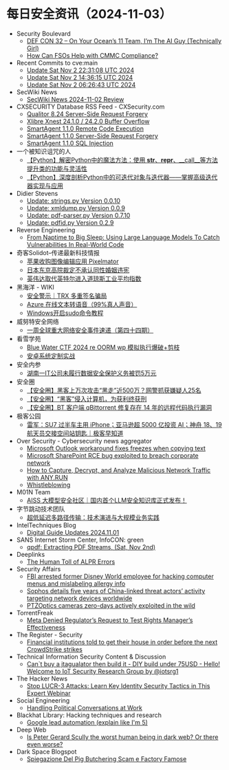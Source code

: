 # 每日安全资讯（2024-11-03）

- Security Boulevard
  - [DEF CON 32 – On Your Ocean’s 11 Team, I’m The AI Guy (Technically Girl)](https://securityboulevard.com/2024/11/def-con-32-on-your-oceans-11-team-im-the-ai-guy-technically-girl/)
  - [How Can FSOs Help with CMMC Compliance?](https://securityboulevard.com/2024/11/how-can-fsos-help-with-cmmc-compliance/)
- Recent Commits to cve:main
  - [Update Sat Nov  2 22:31:08 UTC 2024](https://github.com/trickest/cve/commit/63383753378c0ec0c62af11216f235d013a3f0a0)
  - [Update Sat Nov  2 14:36:15 UTC 2024](https://github.com/trickest/cve/commit/b32d0522cff9a842932397190de8e4eddf7067ac)
  - [Update Sat Nov  2 06:26:43 UTC 2024](https://github.com/trickest/cve/commit/83c528e83dec32205ef35b074dfe9c9ae0fbd9a0)
- SecWiki News
  - [SecWiki News 2024-11-02 Review](http://www.sec-wiki.com/?2024-11-02)
- CXSECURITY Database RSS Feed - CXSecurity.com
  - [Qualitor 8.24 Server-Side Request Forgery](https://cxsecurity.com/issue/WLB-2024110005)
  - [Xlibre Xnest 24.1.0 / 24.2.0 Buffer Overflow](https://cxsecurity.com/issue/WLB-2024110004)
  - [SmartAgent 1.1.0 Remote Code Execution](https://cxsecurity.com/issue/WLB-2024110003)
  - [SmartAgent 1.1.0 Server-Side Request Forgery](https://cxsecurity.com/issue/WLB-2024110002)
  - [SmartAgent 1.1.0 SQL Injection](https://cxsecurity.com/issue/WLB-2024110001)
- 一个被知识诅咒的人
  - [【Python】解密Python中的魔法方法：使用 __str__、__repr__、__call__等方法提升类的功能与灵活性](https://blog.csdn.net/nokiaguy/article/details/143449218)
  - [【Python】深度剖析Python中的可迭代对象与迭代器——掌握高级迭代器实现与应用](https://blog.csdn.net/nokiaguy/article/details/143449186)
- Didier Stevens
  - [Update: strings.py Version 0.0.10](https://blog.didierstevens.com/2024/11/02/update-strings-py-version-0-0-10/)
  - [Update: xmldump.py Version 0.0.9](https://blog.didierstevens.com/2024/11/02/update-xmldump-py-version-0-0-9/)
  - [Update: pdf-parser.py Version 0.7.10](https://blog.didierstevens.com/2024/11/02/update-pdf-parser-py-version-0-7-10/)
  - [Update: pdfid.py Version 0.2.9](https://blog.didierstevens.com/2024/11/02/update-pdfid-py-version-0-2-9/)
- Reverse Engineering
  - [From Naptime to Big Sleep: Using Large Language Models To Catch Vulnerabilities In Real-World Code](https://www.reddit.com/r/ReverseEngineering/comments/1ghl3r5/from_naptime_to_big_sleep_using_large_language/)
- 奇客Solidot–传递最新科技情报
  - [苹果收购图像编辑应用 Pixelmator](https://www.solidot.org/story?sid=79664)
  - [日本东京高院裁定不承认同性婚姻违宪](https://www.solidot.org/story?sid=79663)
  - [英伟达取代英特尔进入道琼斯工业平均指数](https://www.solidot.org/story?sid=79662)
- 黑海洋 - WIKI
  - [安全警示｜TRX 多重签名骗局](https://blog.upx8.com/4378)
  - [Azure 在线文本转语音（99%真人声音）](https://blog.upx8.com/4377)
  - [Windows开启sudo命令教程](https://blog.upx8.com/4376)
- 威努特安全网络
  - [一周全球重大网络安全事件速递（第四十四期）](https://mp.weixin.qq.com/s?__biz=MzAwNTgyODU3NQ==&mid=2651128237&idx=1&sn=630ad262b545cd01909604988fadc5e2&chksm=80e71b1db790920b71026e2e356c5a7dc19c40be2474a5d7a994b3dfd02f6a9170581f61a60d&scene=58&subscene=0#rd)
- 看雪学苑
  - [Blue Water CTF 2024 re OORM wp 模拟执行爆破+剪枝](https://mp.weixin.qq.com/s?__biz=MjM5NTc2MDYxMw==&mid=2458580027&idx=1&sn=3a019b5ef2ad366a5aa8003889756c90&chksm=b18dc4b186fa4da77db1f7c4d3b6155282bead7f8fd480cffbcdf1f9903594f2d13c022b0948&scene=58&subscene=0#rd)
  - [安卓系统定制实战](https://mp.weixin.qq.com/s?__biz=MjM5NTc2MDYxMw==&mid=2458580027&idx=2&sn=bf0182b7d68cf3b10df22c9d5ae83f23&chksm=b18dc4b186fa4da73f0f90f4592539dcf156029db58ac90d4aa8641384a94ce893fe294b0642&scene=58&subscene=0#rd)
- 安全内参
  - [湖南一IT公司未履行数据安全保护义务被罚5万元](https://mp.weixin.qq.com/s?__biz=MzI4NDY2MDMwMw==&mid=2247512969&idx=1&sn=a4aa96af2773dbb259c4f2276a23aff8&chksm=ebfaf4a9dc8d7dbf71da37d1994ae7d8cf3f53df9b50816d67f796362e4054c120094929f20f&scene=58&subscene=0#rd)
- 安全圈
  - [【安全圈】黑客上万次攻击“黑走”近500万？网警抓获嫌疑人25名](https://mp.weixin.qq.com/s?__biz=MzIzMzE4NDU1OQ==&mid=2652065679&idx=1&sn=e5b6c97ca17af010a00f88633c234710&chksm=f36e63cfc419ead94b5925cca1658e4ad3e4ad44859681d03bc8b452b13b711e422d1c0d5b07&scene=58&subscene=0#rd)
  - [【安全圈】“黑客”侵入计算机，为获利终获刑](https://mp.weixin.qq.com/s?__biz=MzIzMzE4NDU1OQ==&mid=2652065679&idx=2&sn=3863052a5c2d4355e14c391bbf071479&chksm=f36e63cfc419ead9cb26e390afe7fcc07ad332cacda06e703ed304d7baeb56d7f9de6623a0ed&scene=58&subscene=0#rd)
  - [【安全圈】BT 客户端 qBittorrent 修复存在 14 年的远程代码执行漏洞](https://mp.weixin.qq.com/s?__biz=MzIzMzE4NDU1OQ==&mid=2652065679&idx=3&sn=837c6f8a05d0deea042a4571a86897f5&chksm=f36e63cfc419ead9175f76caac71a824f76895371f4158517fdb542330ffeab1b09ddf1652de&scene=58&subscene=0#rd)
- 极客公园
  - [雷军：SU7 过半车主用 iPhone；亚马逊超 5000 亿投资 AI；神舟 18、19 航天员交接空间站钥匙｜极客早知道](https://mp.weixin.qq.com/s?__biz=MTMwNDMwODQ0MQ==&mid=2653061622&idx=1&sn=69c51567b146f9cfdbad6bbcd37f0ba8&chksm=7e57fc40492075562619a8d9ebb1eda3b0c5c8b067717d6eaf239eb218a61ae2864521086af6&scene=58&subscene=0#rd)
- Over Security - Cybersecurity news aggregator
  - [Microsoft Outlook workaround fixes freezes when copying text](https://www.bleepingcomputer.com/news/microsoft/microsoft-outlook-workaround-fixes-freezes-when-copying-text/)
  - [Microsoft SharePoint RCE bug exploited to breach corporate network](https://www.bleepingcomputer.com/news/security/microsoft-sharepoint-rce-bug-exploited-to-breach-corporate-network/)
  - [How to Capture, Decrypt, and Analyze Malicious Network Traffic with ANY.RUN](https://any.run/cybersecurity-blog/how-to-analyze-malicious-network-traffic/)
  - [Whistleblowing](https://3993512.fs1.hubspotusercontent-na1.net/hubfs/3993512/CLEAFY/Downloadable%20Resources/Legal%20Documentation/Whistleblowing%20Policy/Privacy%20notice%20on%20whistleblowing%20(EN).docx.pdf)
- M01N Team
  - [AISS 大模型安全社区｜国内首个LLM安全知识库正式发布！](https://mp.weixin.qq.com/s?__biz=MzkyMTI0NjA3OA==&mid=2247493854&idx=1&sn=302d3dc2a9034f600d63ffda240ea5af&chksm=c18428cff6f3a1d9d5e8ddc17c6c0e6e11672d8981faaf4a2c12096bc8939a0f58b1bd79758d&scene=58&subscene=0#rd)
- 字节跳动技术团队
  - [超低延迟多路径传输：技术演进与大规模业务实践](https://mp.weixin.qq.com/s?__biz=MzI1MzYzMjE0MQ==&mid=2247511068&idx=1&sn=c63c49fceb4ab7cab1429b1510eece12&chksm=e9d367fedea4eee8479e8c0ae9ef42ff929c3be1af7a38f545b31bbcf8587eae7885cd96b6c0&scene=58&subscene=0#rd)
- IntelTechniques Blog
  - [Digital Guide Updates 2024.11.01](https://inteltechniques.com/blog/2024/11/02/digital-guide-updates-2024-11-01/)
- SANS Internet Storm Center, InfoCON: green
  - [qpdf: Extracting PDF Streams, (Sat, Nov 2nd)](https://isc.sans.edu/diary/rss/31406)
- Deeplinks
  - [The Human Toll of ALPR Errors](https://www.eff.org/deeplinks/2024/11/human-toll-alpr-errors)
- Security Affairs
  - [FBI arrested former Disney World employee for hacking computer menus and mislabeling allergy info](https://securityaffairs.com/170489/cyber-crime/former-disney-world-employee-arrested.html)
  - [Sophos details five years of China-linked threat actors’ activity targeting network devices worldwide](https://securityaffairs.com/170469/apt/china-linked-threat-actors-activity-targeting-network-devices-worldwide.html)
  - [PTZOptics cameras zero-days actively exploited in the wild](https://securityaffairs.com/170456/hacking/ptzoptics-cameras-flaws-exploited.html)
- TorrentFreak
  - [Meta Denied Regulator’s Request to Test Rights Manager’s Effectiveness](https://torrentfreak.com/meta-denied-regulators-request-to-test-rights-managers-effectiveness-241102/)
- The Register - Security
  - [Financial institutions told to get their house in order before the next CrowdStrike strikes](https://go.theregister.com/feed/www.theregister.com/2024/11/02/fca_it_resilience/)
- Technical Information Security Content & Discussion
  - [Can`t buy a jtagualator then build it - DIY build under 75USD - Hello! Welcome to IoT Security Research Group by @iotsrg1](https://www.reddit.com/r/netsec/comments/1ghv1wi/cant_buy_a_jtagualator_then_build_it_diy_build/)
- The Hacker News
  - [Stop LUCR-3 Attacks: Learn Key Identity Security Tactics in This Expert Webinar](https://thehackernews.com/2024/11/stop-lucr-3-attacks-learn-key-identity.html)
- Social Engineering
  - [Handling Political Conversations at Work](https://www.reddit.com/r/SocialEngineering/comments/1gi8q0t/handling_political_conversations_at_work/)
- Blackhat Library: Hacking techniques and research
  - [Google lead automation (explain like I'm 5)](https://www.reddit.com/r/blackhat/comments/1ghuexw/google_lead_automation_explain_like_im_5/)
- Deep Web
  - [Is Peter Gerard Scully the worst human being in dark web? Or there even worse?](https://www.reddit.com/r/deepweb/comments/1ghvyxk/is_peter_gerard_scully_the_worst_human_being_in/)
- Dark Space Blogspot
  - [Spiegazione Del Pig Butchering Scam e Factory Famose](http://darkwhite666.blogspot.com/2024/11/spiegazione-del-pig-butchering-scam-e.html)
